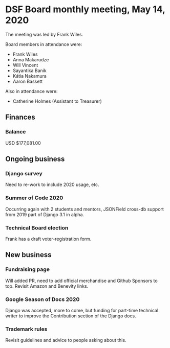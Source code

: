 # DSF Board monthly meeting, May 14, 2020

The meeting was led by Frank Wiles.

Board members in attendance were:

- Frank Wiles
- Anna Makarudze
- Will Vincent
- Sayantika Banik
- Kátia Nakamura
- Aaron Bassett

Also in attendance were:

- Catherine Holmes (Assistant to Treasurer)

## Finances

### Balance

USD $177,081.00

## Ongoing business

### Django survey

Need to re-work to include 2020 usage, etc.

### Summer of Code 2020

Occurring again with 2 students and mentors, JSONField cross-db support from 2019 part of Django 3.1 in alpha.

### Technical Board election

Frank has a draft voter-registration form.

## New business

### Fundraising page

Will added PR, need to add official merchandise and Github Sponsors to top. Revisit Amazon and Benevity links.

### Google Season of Docs 2020

Django was accepted, more to come, but funding for part-time technical writer to improve the Contribution section of the Django docs.

### Trademark rules

Revisit guidelines and advice to people asking about this.
